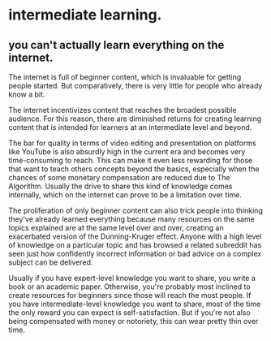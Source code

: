 # intermediate learning.

## you can't actually learn everything on the internet.

The internet is full of beginner content, which is invaluable for getting people started. But comparatively, there is very little for people who already know a bit.

The internet incentivizes content that reaches the broadest possible audience. For this reason, there are diminished returns for creating learning content that is intended for learners at an intermediate level and beyond.

The bar for quality in terms of video editing and presentation on platforms like YouTube is also absurdly high in the current era and becomes very time-consuming to reach. This can make it even less rewarding for those that want to teach others concepts beyond the basics, especially when the chances of some monetary compensation are reduced due to The Algorithm. Usually the drive to share this kind of knowledge comes internally, which on the internet can prove to be a limitation over time.

The proliferation of only beginner content can also trick people into thinking they've already learned everything because many resources on the same topics explained are at the same level over and over, creating an exacerbated version of the Dunning-Kruger effect. Anyone with a high level of knowledge on a particular topic and has browsed a related subreddit has seen just how confidently incorrect information or bad advice on a complex subject can be delivered.

Usually if you have expert-level knowledge you want to share, you write a book or an academic paper. Otherwise, you're probably most inclined to create resources for beginners since those will reach the most people. If you have intermediate-level knowledge you want to share, most of the time the only reward you can expect is self-satisfaction. But if you're not also being compensated with money or notoriety, this can wear pretty thin over time.